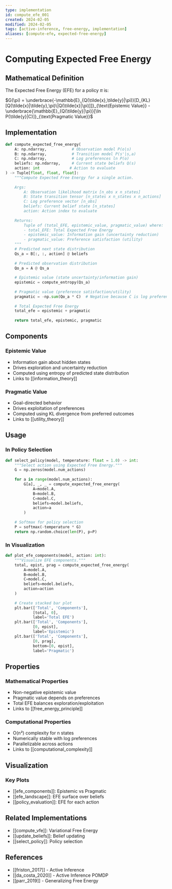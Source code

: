 ```yaml
---
type: implementation
id: compute_efe_001
created: 2024-02-05
modified: 2024-02-05
tags: [active-inference, free-energy, implementation]
aliases: [compute-efe, expected-free-energy]
---
```


# Computing Expected Free Energy

## Mathematical Definition

The Expected Free Energy (EFE) for a policy $\pi$ is:

$G(\pi) = \underbrace{-\mathbb{E}_{Q(\tilde{x},\tilde{y}|\pi)}[D_{KL}[Q(\tilde{x}|\tilde{y},\pi)\|Q(\tilde{x}|\pi)]]}_{\text{Epistemic Value}} - \underbrace{\mathbb{E}_{Q(\tilde{y}|\pi)}[\ln P(\tilde{y}|C)]}_{\text{Pragmatic Value}}$

## Implementation

```python
def compute_expected_free_energy(
    A: np.ndarray,           # Observation model P(o|s)
    B: np.ndarray,           # Transition model P(s'|s,a)
    C: np.ndarray,           # Log preferences ln P(o)
    beliefs: np.ndarray,     # Current state beliefs Q(s)
    action: int             # Action to evaluate
) -> Tuple[float, float, float]:
    """Compute Expected Free Energy for a single action.
    
    Args:
        A: Observation likelihood matrix [n_obs x n_states]
        B: State transition tensor [n_states x n_states x n_actions]
        C: Log preference vector [n_obs]
        beliefs: Current belief state [n_states]
        action: Action index to evaluate
        
    Returns:
        Tuple of (total_EFE, epistemic_value, pragmatic_value) where:
        - total_EFE: Total Expected Free Energy
        - epistemic_value: Information gain (uncertainty reduction)
        - pragmatic_value: Preference satisfaction (utility)
    """
    # Predicted next state distribution
    Qs_a = B[:, :, action] @ beliefs
    
    # Predicted observation distribution
    Qo_a = A @ Qs_a
    
    # Epistemic value (state uncertainty/information gain)
    epistemic = compute_entropy(Qs_a)
    
    # Pragmatic value (preference satisfaction/utility)
    pragmatic = -np.sum(Qo_a * C)  # Negative because C is log preferences
    
    # Total Expected Free Energy
    total_efe = epistemic + pragmatic
    
    return total_efe, epistemic, pragmatic
```

## Components

### Epistemic Value
- Information gain about hidden states
- Drives exploration and uncertainty reduction
- Computed using entropy of predicted state distribution
- Links to [[information_theory]]

### Pragmatic Value
- Goal-directed behavior
- Drives exploitation of preferences
- Computed using KL divergence from preferred outcomes
- Links to [[utility_theory]]

## Usage

### In Policy Selection
```python
def select_policy(model, temperature: float = 1.0) -> int:
    """Select action using Expected Free Energy."""
    G = np.zeros(model.num_actions)
    
    for a in range(model.num_actions):
        G[a], _, _ = compute_expected_free_energy(
            A=model.A,
            B=model.B,
            C=model.C,
            beliefs=model.beliefs,
            action=a
        )
    
    # Softmax for policy selection
    P = softmax(-temperature * G)
    return np.random.choice(len(P), p=P)
```

### In Visualization
```python
def plot_efe_components(model, action: int):
    """Visualize EFE components."""
    total, epist, prag = compute_expected_free_energy(
        A=model.A,
        B=model.B,
        C=model.C,
        beliefs=model.beliefs,
        action=action
    )
    
    # Create stacked bar plot
    plt.bar(['Total', 'Components'], 
            [total, 0],
            label='Total EFE')
    plt.bar(['Total', 'Components'],
            [0, epist],
            label='Epistemic')
    plt.bar(['Total', 'Components'],
            [0, prag],
            bottom=[0, epist],
            label='Pragmatic')
```

## Properties

### Mathematical Properties
- Non-negative epistemic value
- Pragmatic value depends on preferences
- Total EFE balances exploration/exploitation
- Links to [[free_energy_principle]]

### Computational Properties
- O(n²) complexity for n states
- Numerically stable with log preferences
- Parallelizable across actions
- Links to [[computational_complexity]]

## Visualization

### Key Plots
- [[efe_components]]: Epistemic vs Pragmatic
- [[efe_landscape]]: EFE surface over beliefs
- [[policy_evaluation]]: EFE for each action

## Related Implementations
- [[compute_vfe]]: Variational Free Energy
- [[update_beliefs]]: Belief updating
- [[select_policy]]: Policy selection

## References
- [[friston_2017]] - Active Inference
- [[da_costa_2020]] - Active Inference POMDP
- [[parr_2019]] - Generalizing Free Energy 